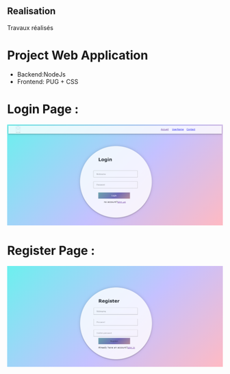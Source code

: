 ## Realisation
Travaux réalisés

# Project Web Application 

* Backend:NodeJs 
* Frontend: PUG + CSS

# Login Page :

![](TrocLogin.png)

# Register Page :

![](TrocRegisterr.png)

